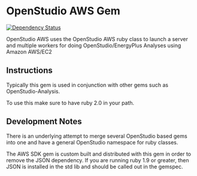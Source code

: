 OpenStudio AWS Gem
==================

[![Dependency Status](https://www.versioneye.com/user/projects/540a30dbccc023fe760002c9/badge.svg?style=flat)](https://www.versioneye.com/user/projects/540a30dbccc023fe760002c9)

OpenStudio AWS uses the OpenStudio AWS ruby class to launch a server and multiple workers for doing 
OpenStudio/EnergyPlus Analyses using Amazon AWS/EC2

Instructions
------------

Typically this gem is used in conjunction with other gems such as OpenStudio-Analysis.

To use this make sure to have ruby 2.0 in your path.

Development Notes
-----------------

There is an underlying attempt to merge several OpenStudio based gems into one and have a general 
OpenStudio namespace for ruby classes.

The AWS SDK gem is custom built and distributed with this gem in order to remove the JSON dependency.  If you are running ruby 1.9 or greater, then JSON is installed in the std lib and should be called out in the gemspec.
